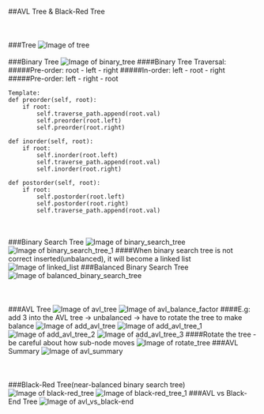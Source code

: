 ##AVL Tree & Black-Red Tree
<br></br>
<br></br>
###Tree
![Image of tree](imgs/tree.jpg)
<br></br>
###Binary Tree
![Image of binary_tree](imgs/binary_tree.jpg)
####Binary Tree Traversal:
#####Pre-order: root - left - right
#####In-order: left - root - right
#####Pre-order: left - right - root
```
Template:
def preorder(self, root):
    if root:
        self.traverse_path.append(root.val)
        self.preorder(root.left)
        self.preorder(root.right)

def inorder(self, root):
    if root:
        self.inorder(root.left)
        self.traverse_path.append(root.val)
        self.inorder(root.right)

def postorder(self, root):
    if root:
        self.postorder(root.left)
        self.postorder(root.right)
        self.traverse_path.append(root.val)
```
<br></br>
###Binary Search Tree
![Image of binary_search_tree](imgs/binary_search_tree.jpg)
![Image of binary_search_tree_1](imgs/binary_search_tree_1.jpg)
####When binary search tree is not correct inserted(unbalanced), it will become a linked list
![Image of linked_list](imgs/linked_list.jpg)
###Balanced Binary Search Tree
![Image of balanced_binary_search_tree](imgs/balanced_binary_search_tree.jpg)
<br></br>
<br></br>
###AVL Tree
![Image of avl_tree](imgs/avl_tree.jpg)
![Image of avl_balance_factor](imgs/avl_balance_factor.jpg)
####E.g: add 3 into the AVL tree -> unbalanced -> have to rotate the tree to make balance
![Image of add_avl_tree](imgs/add_avl_tree.jpg)
![Image of add_avl_tree_1](imgs/add_avl_tree_1.jpg)
![Image of add_avl_tree_2](imgs/add_avl_tree_2.jpg)
![Image of add_avl_tree_3](imgs/add_avl_tree_3.jpg)
####Rotate the tree - be careful about how sub-node moves
![Image of rotate_tree](imgs/rotate_tree.jpg)
###AVL Summary
![Image of avl_summary](imgs/avl_summary.jpg)
<br></br>
<br></br>
###Black-Red Tree(near-balanced binary search tree)
![Image of black-red_tree](imgs/black-red_tree.jpg)
![Image of black-red_tree_1](imgs/black-red_tree_1.jpg)
###AVL vs Black-End Tree
![Image of avl_vs_black-end](imgs/avl_vs_black-end.jpg)
